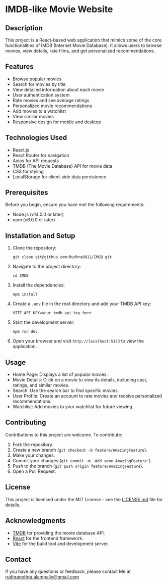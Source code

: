 # IMDB-like Movie Website

## Description
This project is a React-based web application that mimics some of the core functionalities of IMDB (Internet Movie Database). It allows users to browse movies, view details, rate films, and get personalized recommendations.

## Features
- Browse popular movies
- Search for movies by title
- View detailed information about each movie
- User authentication system
- Rate movies and see average ratings
- Personalized movie recommendations
- Add movies to a watchlist
- View similar movies
- Responsive design for mobile and desktop

## Technologies Used
- React.js
- React Router for navigation
- Axios for API requests
- TMDB (The Movie Database) API for movie data
- CSS for styling
- LocalStorage for client-side data persistence

## Prerequisites
Before you begin, ensure you have met the following requirements:
- Node.js (v14.0.0 or later)
- npm (v6.0.0 or later)

## Installation and Setup
1. Clone the repository:
   ```
   git clone git@github.com:Rudhra0811/IMDB.git
   ```

2. Navigate to the project directory:
   ```
   cd IMDB
   ```

3. Install the dependencies:
   ```
   npm install
   ```

4. Create a `.env` file in the root directory and add your TMDB API key:
   ```
   VITE_API_KEY=your_tmdb_api_key_here
   ```

5. Start the development server:
   ```
   npm run dev
   ```

6. Open your browser and visit `http://localhost:5173` to view the application.

## Usage
- Home Page: Displays a list of popular movies.
- Movie Details: Click on a movie to view its details, including cast, ratings, and similar movies.
- Search: Use the search bar to find specific movies.
- User Profile: Create an account to rate movies and receive personalized recommendations.
- Watchlist: Add movies to your watchlist for future viewing.

## Contributing
Contributions to this project are welcome. To contribute:

1. Fork the repository.
2. Create a new branch (`git checkout -b feature/AmazingFeature`).
3. Make your changes.
4. Commit your changes (`git commit -m 'Add some AmazingFeature'`).
5. Push to the branch (`git push origin feature/AmazingFeature`).
6. Open a Pull Request.

## License
This project is licensed under the MIT License - see the [LICENSE.md](LICENSE.md) file for details.

## Acknowledgments
- [TMDB](https://www.themoviedb.org/) for providing the movie database API.
- [React](https://reactjs.org/) for the frontend framework.
- [Vite](https://vitejs.dev/) for the build tool and development server.

## Contact
If you have any questions or feedback, please contact Me at [rudhranethra.alampally@gmail.com
](mailto:rudhranethra.alampally@gmail.com)
